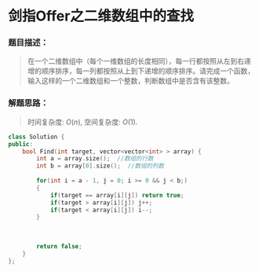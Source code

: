 # 剑指Offer之二维数组中的查找


### 题目描述：

> 在一个二维数组中（每个一维数组的长度相同），每一行都按照从左到右递增的顺序排序，每一列都按照从上到下递增的顺序排序。请完成一个函数，输入这样的一个二维数组和一个整数，判断数组中是否含有该整数。

<!--more-->

### 解题思路：

> 时间复杂度: $O(n)$, 空间复杂度: $O(1)$.

```C++
class Solution {
public:
    bool Find(int target, vector<vector<int> > array) {
        int a = array.size();  //数组的行数
        int b = array[0].size();  //数组的列数
       
        for(int i = a - 1, j = 0; i >= 0 && j < b;)
        {
            if(target == array[i][j]) return true;
            if(target > array[i][j]) j++;
            if(target < array[i][j]) i--;
        }
        
       
        
        return false;
    }
};
```


